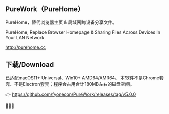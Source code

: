 ## PureWork（PureHome）
PureHome，替代浏览器主页 & 局域网跨设备分享文件。 

PureHome, Replace Browser Homepage & Sharing Files Across Devices In Your LAN Network.

http://purehome.cc

## 下载/Download
已适配macOS11+ Universal、Win10+ AMD64/AMR64。 本软件不是Chrome套壳、不是Electron套壳；程序会占用合计180MB左右的磁盘空间。

👉 https://github.com/fyonecon/PureWork/releases/tag/v5.0.0

🎉🎉🎉

